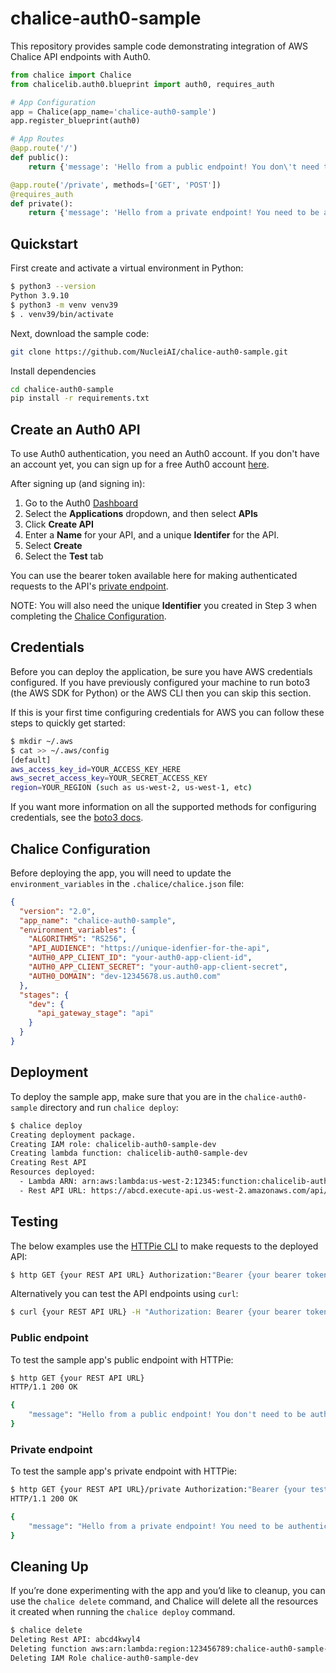 # chalice-auth0-sample
This repository provides sample code demonstrating integration of AWS Chalice API endpoints with Auth0.

```python
from chalice import Chalice
from chalicelib.auth0.blueprint import auth0, requires_auth

# App Configuration
app = Chalice(app_name='chalice-auth0-sample')
app.register_blueprint(auth0)

# App Routes
@app.route('/')
def public():
    return {'message': 'Hello from a public endpoint! You don\'t need to be authenticated to see this.'}

@app.route('/private', methods=['GET', 'POST'])
@requires_auth
def private():
    return {'message': 'Hello from a private endpoint! You need to be authenticated to see this.'}
```

## Quickstart
First create and activate a virtual environment in Python:
```bash
$ python3 --version
Python 3.9.10
$ python3 -m venv venv39
$ . venv39/bin/activate
```

Next, download the sample code:
```bash
git clone https://github.com/NucleiAI/chalice-auth0-sample.git
```

Install dependencies
```bash
cd chalice-auth0-sample
pip install -r requirements.txt
```

## Create an Auth0 API
To use Auth0 authentication, you need an Auth0 account. If you don't have an account yet, you can sign up for a free Auth0 account [here](https://auth0.com/signup).

After signing up (and signing in):

1. Go to the Auth0 [Dashboard](https://manage.auth0.com/dashboard)
2. Select the **Applications** dropdown, and then select **APIs**
3. Click **Create API**
4. Enter a **Name** for your API, and a unique **Identifer** for the API.
5. Select **Create**
6. Select the **Test** tab

You can use the bearer token available here for making authenticated requests to the API's [private endpoint](#private-endpoint).

NOTE: You will also need the unique **Identifier** you created in Step 3 when completing the [Chalice Configuration](#chalice-configuration).


## Credentials
Before you can deploy the application, be sure you have AWS credentials configured. If you have previously configured your machine to run boto3 (the AWS SDK for Python) or the AWS CLI then you can skip this section.

If this is your first time configuring credentials for AWS you can follow these steps to quickly get started:

```bash
$ mkdir ~/.aws
$ cat >> ~/.aws/config
[default]
aws_access_key_id=YOUR_ACCESS_KEY_HERE
aws_secret_access_key=YOUR_SECRET_ACCESS_KEY
region=YOUR_REGION (such as us-west-2, us-west-1, etc)
```

If you want more information on all the supported methods for configuring credentials, see the [boto3 docs](https://boto3.amazonaws.com/v1/documentation/api/latest/guide/configuration.html).

## Chalice Configuration
Before deploying the app, you will need to update the `environment_variables` in the `.chalice/chalice.json` file:

```json
{
  "version": "2.0",
  "app_name": "chalice-auth0-sample",
  "environment_variables": {
    "ALGORITHMS": "RS256",
    "API_AUDIENCE": "https://unique-idenfier-for-the-api",
    "AUTH0_APP_CLIENT_ID": "your-auth0-app-client-id",
    "AUTH0_APP_CLIENT_SECRET": "your-auth0-app-client-secret",
    "AUTH0_DOMAIN": "dev-12345678.us.auth0.com"
  },
  "stages": {
    "dev": {
      "api_gateway_stage": "api"
    }
  }
}
```

## Deployment
To deploy the sample app, make sure that you are in the `chalice-auth0-sample` directory and run `chalice deploy`:

```bash
$ chalice deploy
Creating deployment package.
Creating IAM role: chalicelib-auth0-sample-dev
Creating lambda function: chalicelib-auth0-sample-dev
Creating Rest API
Resources deployed:
  - Lambda ARN: arn:aws:lambda:us-west-2:12345:function:chalicelib-auth0-sample-dev
  - Rest API URL: https://abcd.execute-api.us-west-2.amazonaws.com/api/
```

## Testing
The below examples use the [HTTPie CLI](https://httpie.io/cli) to make requests to the deployed API:

```bash
$ http GET {your REST API URL} Authorization:"Bearer {your bearer token}"
```

Alternatively you can test the API endpoints using `curl`:

```bash
$ curl {your REST API URL} -H "Authorization: Bearer {your bearer token}"
```

### Public endpoint
To test the sample app's public endpoint with HTTPie:

```bash
$ http GET {your REST API URL}
HTTP/1.1 200 OK

{
    "message": "Hello from a public endpoint! You don't need to be authenticated to see this."
}
```

### Private endpoint
To test the sample app's private endpoint with HTTPie:

```bash
$ http GET {your REST API URL}/private Authorization:"Bearer {your test Auth0 token}"
HTTP/1.1 200 OK

{
    "message": "Hello from a private endpoint! You need to be authenticated to see this."
}
```

## Cleaning Up
If you’re done experimenting with the app and you’d like to cleanup, you can use the `chalice delete` command, and Chalice will delete all the resources it created when running the `chalice deploy` command.

```bash
$ chalice delete
Deleting Rest API: abcd4kwyl4
Deleting function aws:arn:lambda:region:123456789:chalice-auth0-sample-dev
Deleting IAM Role chalice-auth0-sample-dev
```
